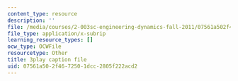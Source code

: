 ```yaml
---
content_type: resource
description: ''
file: /media/courses/2-003sc-engineering-dynamics-fall-2011/07561a502f4672501dcc2805f222acd2_zNCBDrnT05E.srt
file_type: application/x-subrip
learning_resource_types: []
ocw_type: OCWFile
resourcetype: Other
title: 3play caption file
uid: 07561a50-2f46-7250-1dcc-2805f222acd2
---
```

